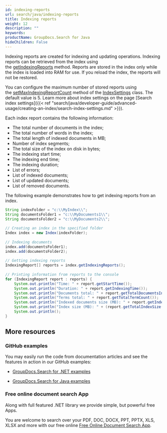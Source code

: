 ```yaml
---
id: indexing-reports
url: search/java/indexing-reports
title: Indexing reports
weight: 12
description: ""
keywords: 
productName: GroupDocs.Search for Java
hideChildren: False
---
```

Indexing reports are created for indexing and updating operations. Indexing reports can be retrieved from the index using the [getIndexingReports](https://apireference.groupdocs.com/search/java/com.groupdocs.search/Index#getIndexingReports()) method. Reports are stored in the index only while the index is loaded into RAM for use. If you reload the index, the reports will not be restored.

You can configure the maximum number of stored reports using the [setMaxIndexingReportCount](https://apireference.groupdocs.com/search/java/com.groupdocs.search/IndexSettings#setMaxIndexingReportCount(int)) method of the [IndexSettings](https://apireference.groupdocs.com/search/java/com.groupdocs.search/IndexSettings) class. The default value is 5. Learn more about index settings on the page [Search index settings]({{< ref "search/java/developer-guide/advanced-usage/creating-an-index/search-index-settings.md" >}}).

Each index report contains the following information:

*   The total number of documents in the index;
*   The total number of words in the index;
*   The total length of indexed documents in MB;
*   Number of index segments;
*   The total size of the index on disk in bytes;
*   The indexing start time;
*   The indexing end time;
*   The indexing duration;
*   List of errors;
*   List of indexed documents;
*   List of updated documents;
*   List of removed documents.

The following example demonstrates how to get indexing reports from an index.



```java
String indexFolder = "c:\\MyIndex\\";
String documentsFolder1 = "c:\\MyDocuments1\\";
String documentsFolder2 = "c:\\MyDocuments2\\";
 
// Creating an index in the specified folder
Index index = new Index(indexFolder);
 
// Indexing documents
index.add(documentsFolder1);
index.add(documentsFolder2);
 
// Getting indexing reports
IndexingReport[] reports = index.getIndexingReports();
 
// Printing information from reports to the console
for (IndexingReport report : reports) {
    System.out.println("Time: " + report.getStartTime());
    System.out.println("Duration: " + report.getIndexingTime());
    System.out.println("Documents total: " + report.getTotalDocumentsInIndex());
    System.out.println("Terms total: " + report.getTotalTermCount());
    System.out.println("Indexed documents size (MB): " + report.getIndexedDocumentsSize());
    System.out.println("Index size (MB): " + (report.getTotalIndexSize() / 1024.0 / 1024.0));
    System.out.println();
}
```

## More resources

### GitHub examples

You may easily run the code from documentation articles and see the features in action in our GitHub examples:

*   [GroupDocs.Search for .NET examples](https://github.com/groupdocs-search/GroupDocs.Search-for-.NET)
    
*   [GroupDocs.Search for Java examples](https://github.com/groupdocs-search/GroupDocs.Search-for-Java)
    

### Free online document search App

Along with full featured .NET library we provide simple, but powerful free Apps.

You are welcome to search over your PDF, DOC, DOCX, PPT, PPTX, XLS, XLSX and more with our free online [Free Online Document Search App](https://products.groupdocs.app/search).
